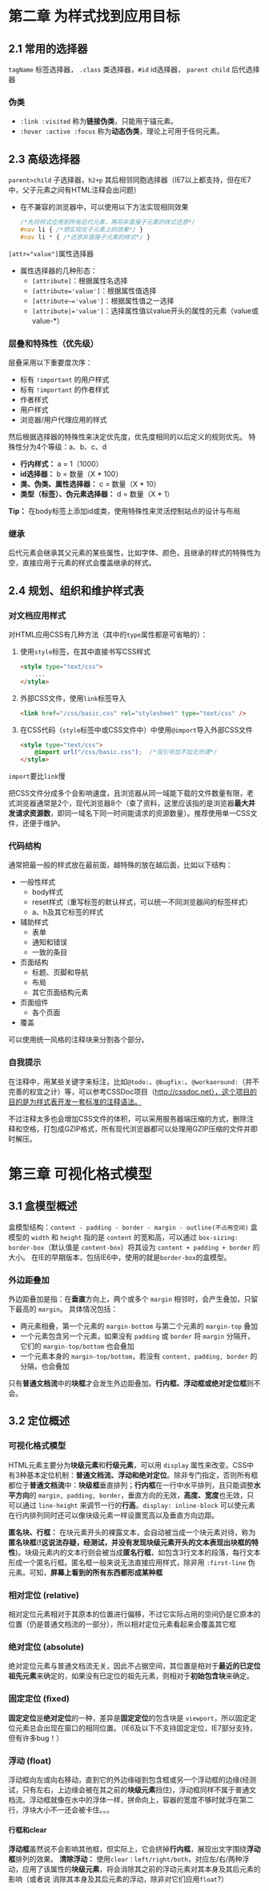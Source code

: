 # 第二章 为样式找到应用目标

## 2.1 常用的选择器

`tagName` 标签选择器， `.class` 类选择器，`#id` id选择器， `parent child` 后代选择器

### 伪类

* `:link :visited` 称为**链接伪类**，只能用于锚元素。
* `:hover :active :focus` 称为**动态伪类**，理论上可用于任何元素。

## 2.3 高级选择器

`parent>child` 子选择器，`h2+p` 其后相邻同胞选择器（IE7以上都支持，但在IE7中，父子元素之间有HTML注释会出问题）
* 在不兼容的浏览器中，可以使用以下方法实现相同效果
    ```CSS
    /*先将样式应用到所有后代元素，再将非直接子元素的样式还原*/
    #nav li { /*想实现在子元素上的效果*/ }
    #nav li * { /*还原非直接子元素的样式*/ }
    ```

`[attr="value"]`属性选择器
* 属性选择器的几种形态：
    * `[attribute]`：根据属性名选择
    * `[attribute='value']`：根据属性值选择
    * `[attribute~='value']`：根据属性值之一选择
    * `[attribute|='value']`：选择属性值以value开头的属性的元素（value或value-*）

### 层叠和特殊性（优先级）

层叠采用以下重要度次序：
* 标有 `!important` 的用户样式
* 标有 `!important` 的作者样式
* 作者样式
* 用户样式
* 浏览器/用户代理应用的样式

然后根据选择器的特殊性来决定优先度，优先度相同的以后定义的规则优先。
特殊性分为4个等级：a、b、c、d
* **行内样式：** a = 1（1000）
* **id选择器：** b = 数量（X * 100）
* **类、伪类、属性选择器：** c = 数量（X * 10）
* **类型（标签）、伪元素选择器：** d = 数量（X * 1）

**Tip：** 在body标签上添加id或类，使用特殊性来灵活控制站点的设计与布局

### 继承

后代元素会继承其父元素的某些属性，比如字体、颜色，且继承的样式的特殊性为空，直接应用于元素的样式会覆盖继承的样式。

## 2.4 规划、组织和维护样式表

### 对文档应用样式

对HTML应用CSS有几种方法（其中的`type`属性都是可省略的）：
1. 使用`style`标签，在其中直接书写CSS样式
    ```HTML
    <style type="text/css">
        ...
    </style>
    ```
2. 外部CSS文件，使用`link`标签导入
    ```HTML
    <link href="/css/basic.css" rel="stylesheet" type="text/css" />
    ```
3. 在CSS代码（`style`标签中或CSS文件中）中使用`@import`导入外部CSS文件
    ```HTML
    <style type="text/css">
        @import url("/css/basic.css");  /*双引号加不加无所谓*/
    </style>
    ```
`import`要比`link`慢

把CSS文件分成多个会影响速度，且浏览器从同一域能下载的文件数量有限，老式浏览器通常是2个，现代浏览器8个（查了资料，这里应该指的是浏览器**最大并发请求资源数**，即同一域名下同一时间能请求的资源数量）。推荐使用单一CSS文件，还便于维护。

### 代码结构
通常把最一般的样式放在最前面，越特殊的放在越后面，比如以下结构：
* 一般性样式
    * body样式
    * reset样式（重写标签的默认样式，可以统一不同浏览器间的标签样式）
    * a、h及其它标签的样式
* 辅助样式
    * 表单
    * 通知和错误
    * 一致的条目
* 页面结构
    * 标题、页脚和导航
    * 布局
    * 其它页面结构元素
* 页面组件
    * 各个页面
* 覆盖

可以使用统一风格的注释块来分割各个部分。

### 自我提示
在注释中，用某些关键字来标注，比如`@todo:`、`@bugfix:`、`@workaoround:`（并不完善的权宜之计）等，可以参考CSSDoc项目（http://cssdoc.net），这个项目的目的是为样式表开发一套标准的注释语法。

不过注释太多也会增加CSS文件的体积，可以采用服务器端压缩的方式，删除注释和空格，打包成GZIP格式，所有现代浏览器都可以处理用GZIP压缩的文件并即时解压。

# 第三章 可视化格式模型

## 3.1 盒模型概述

盒模型结构：`content - padding - border - margin - outline(不占用空间)`
盒模型的 `width` 和 `height` 指的是 `content` 的宽和高，可以通过 `box-sizing: border-box`（默认值是 `content-box`）将其设为 `content + padding + border` 的大小。
在IE的早期版本，包括IE6中，使用的就是`border-box`的盒模型。

### 外边距叠加

外边距叠加是指：在**垂直**方向上，两个或多个 `margin` 相邻时，会产生叠加，只留下最高的 `margin`。
具体情况包括：
* 两元素相叠，第一个元素的 `margin-bottom` 与第二个元素的 `margin-top` 叠加
* 一个元素包含另一个元素，如果没有 `padding` 或 `border` 将 `margin` 分隔开，它们的 `margin-top/bottom` 也会叠加
* 一个元素本身的 `margin-top/bottom`，若没有 `content, padding, border` 的分隔，也会叠加

只有**普通文档流**中的**块框**才会发生外边距叠加。**行内框、浮动框或绝对定位框**则不会。

## 3.2 定位概述

### 可视化格式模型

HTML元素主要分为**块级元素**和**行级元素**，可以用 `display` 属性来改变。CSS中有3种基本定位机制：**普通文档流、浮动和绝对定位**。除非专门指定，否则所有框都位于**普通文档流**中：**块级框**垂直排列；**行内框**在一行中水平排列，且只能调整**水平方向**的 `margin, padding, border`，垂直方向的无效，**高度、宽度**也无效，只可以通过 `line-height` 来调节一行的**行高**。`display: inline-block` 可以使元素在行内排列同时还可以像块级元素一样设置宽高以及垂直方向边距。

**匿名块、行框：** 在块元素开头的裸露文本，会自动被当成一个块元素对待，称为**匿名块框**(**!这说法存疑，经测试，并没有发现块级元素开头的文本表现出块框的特性**)。块级元素内的文本行则会被当成**匿名行框**，如包含3行文本的段落，每行文本形成一个匿名行框。匿名框一般来说无法直接应用样式，除非用 `:first-line` 伪元素。可知，**屏幕上看到的所有东西都形成某种框**

### 相对定位 (relative)

相对定位元素相对于其原本的位置进行偏移，不过它实际占用的空间仍是它原本的位置（仍是普通文档流的一部分），所以相对定位元素看起来会覆盖其它框

### 绝对定位 (absolute)

绝对定位元素与普通文档流无关，因此不占据空间，其位置是相对于**最近的已定位祖先元素**来确定的，如果没有已定位的祖先元素，则相对于**初始包含块**来确定。

### 固定定位 (fixed)

**固定定位**是**绝对定位**的一种，差异是**固定定位**的包含块是 `viewport`，所以固定定位元素总会出现在窗口的相同位置。（IE6及以下不支持固定定位，IE7部分支持，但有许多bug！）

### 浮动 (float)

浮动框向左或向右移动，直到它的外边缘碰到包含框或另一个浮动框的边缘(经测试，只有左右，上边缘会被在其之前的**块级元素**挡住)，浮动框同样不属于普通文档流。浮动框就像在水中的浮体一样，拼命向上，容器的宽度不够时就浮在第二行，浮块大小不一还会被卡住。。。

#### 行框和clear

**浮动框**虽然说不会影响其他框，但实际上，它会挤掉**行内框**，展现出文字围绕**浮动框**排列的效果。
**清除浮动：** 使用`clear：left/right/both`，对应左/右/两种浮动，应用了该属性的**块级元素**，将会消除其之前的浮动元素对其本身及其后元素的影响（或者说 消除其本身及其后元素的浮动，除非对它们应用`float`?）
